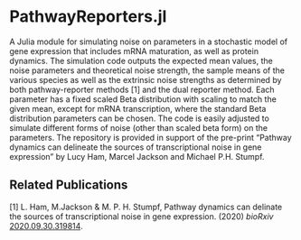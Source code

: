 # PathwayReporters.jl
A Julia module for simulating noise on parameters in a stochastic model of gene expression that includes mRNA maturation, as well as protein dynamics.  The simulation code outputs the expected mean values, the noise parameters and theoretical noise strength, the sample means of the various species as well as the extrinsic noise strengths as determined by both pathway-reporter methods [1] and the dual reporter method.  Each parameter has a fixed scaled Beta distribution with scaling to match the given mean, except for mRNA transcription, where the standard Beta distribution parameters can be chosen.  The code is easily adjusted to simulate different forms of noise (other than scaled beta form) on the parameters.  The repository is provided in support of the pre-print “Pathway dynamics can delineate the sources of transcriptional noise in gene expression” by Lucy Ham, Marcel Jackson and Michael P.H. Stumpf. 

## Related Publications 
[1] L. Ham, M.Jackson & M. P. H. Stumpf, Pathway dynamics can delinate the sources of transcriptional noise in gene expression. (2020) *bioRxiv* [2020.09.30.319814](https://doi.org/10.1101/2020.09.30.319814).
